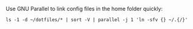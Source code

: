 Use GNU Parallel to link config files in the home folder quickly:

```
ls -1 -d ~/dotfiles/* | sort -V | parallel -j 1 'ln -sfv {} ~/.{/}'
```
